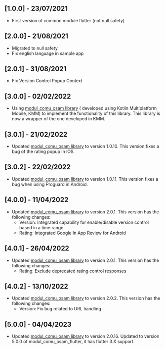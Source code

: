## [1.0.0] - 23/07/2021

* First version of common module flutter (not null safety)

## [2.0.0] - 21/08/2021

* Migrated to null safety
* Fix english language in sample app

## [2.0.1] - 31/08/2021

* Fix Version Control Popup Context

## [3.0.0] - 02/02/2022

* Using [modul_comu_osam library](https://github.com/AjuntamentdeBarcelona/modul_comu_osam) (
  developed using Kotlin Multiplatform Mobile, KMM) to implement the functionality of this library.
  This library is now a wrapper of the one developed in KMM.

## [3.0.1] - 21/02/2022

* Updated [modul_comu_osam library](https://github.com/AjuntamentdeBarcelona/modul_comu_osam) to
  version 1.0.10. This version fixes a bug of the rating popup in iOS.

## [3.0.2] - 22/02/2022

* Updated [modul_comu_osam library](https://github.com/AjuntamentdeBarcelona/modul_comu_osam) to
  version 1.0.11. This version fixes a bug when using Proguard in Android.

## [4.0.0] - 11/04/2022
* Updated [modul_comu_osam library](https://github.com/AjuntamentdeBarcelona/modul_comu_osam) to
  version 2.0.1. This version has the following changes:
  - Version: Integrated capability for enable/disable version control based in a time range
  - Rating: Integrated Google In App Review for Android

## [4.0.1] - 26/04/2022
* Updated [modul_comu_osam library](https://github.com/AjuntamentdeBarcelona/modul_comu_osam) to
  version 2.0.1. This version has the following changes:
  - Rating: Exclude deprecated rating control responses

## [4.0.2] - 13/10/2022
* Updated [modul_comu_osam library](https://github.com/AjuntamentdeBarcelona/modul_comu_osam) to
  version 2.0.2. This version has the following changes:
  - Version: Fix bug related to URL handling

## [5.0.0] - 04/04/2023
* Updated [modul_comu_osam library](https://github.com/AjuntamentdeBarcelona/modul_comu_osam) to
  version 2.0.16. Updated to version 5.0.0 of modul_comu_osam_flutter, it has flutter 3.X support.
